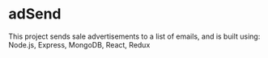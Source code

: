 # adSend
This project sends sale advertisements to a list of emails, and is built using:
Node.js, Express, MongoDB, React, Redux
